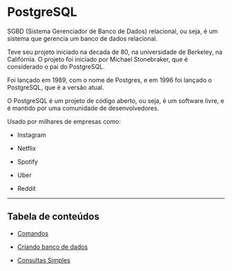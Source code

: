 # PostgreSQL

SGBD (Sistema Gerenciador de Banco de Dados) relacional, ou seja, é um sistema que gerencia um banco de dados relacional.

Teve seu projeto iniciado na decada de 80, na universidade de Berkeley, na Califórnia. O projeto foi iniciado por Michael Stonebraker, que é considerado o pai do PostgreSQL.

Foi lançado em 1989, com o nome de Postgres, e em 1996 foi lançado o PostgreSQL, que é a versão atual.

O PostgreSQL é um projeto de código aberto, ou seja, é um software livre, e é mantido por uma comunidade de desenvolvedores.

Usado por milhares de empresas como:

- Instagram

- Netflix

- Spotify

- Uber

- Reddit

---

## Tabela de conteúdos

- [Comandos](/PostgreSQL/Comandos.md)

- [Criando banco de dados](/PostgreSQL/criação_de_banco_de_dados.sql)

- [Consultas Simples](/PostgreSQL/consultas_simples.sql)
